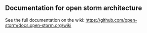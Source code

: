 ## Documentation for open storm architecture

See the full documentation on the wiki: https://github.com/open-storm/docs.open-storm.org/wiki
